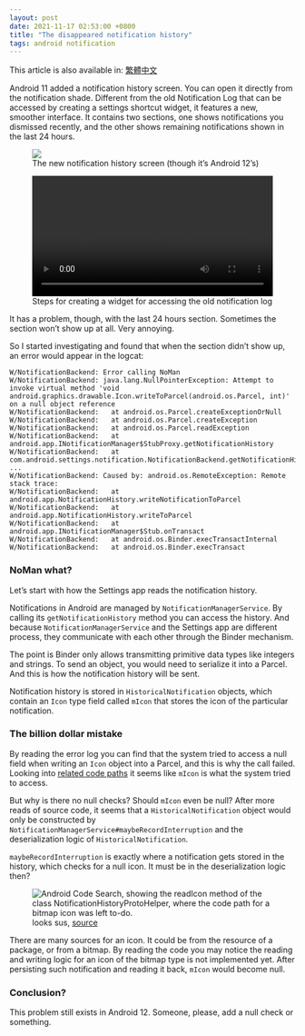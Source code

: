 ```yaml
---
layout: post
date: 2021-11-17 02:53:00 +0800
title: "The disappeared notification history"
tags: android notification
---
```

This article is also available in: [繁體中文](./disappeared-notification-history.html)

Android 11 added a notification history screen. You can open it directly from the notification shade. Different from the old Notification Log that can be accessed by creating a settings shortcut widget, it features a new, smoother interface. It contains two sections, one shows notifications you dismissed recently, and the other shows remaining notifications shown in the last 24 hours.

<figure>
<img src="{{site.baseUrl}}/assets/disappeared-notification-history/notification-history.png">
<figcaption>The new notification history screen (though it’s Android 12’s)</figcaption>
</figure>

<figure style="display: flex;flex-direction: column;">
<video style="max-height: 600px;" src="{{site.baseUrl}}/assets/disappeared-notification-history/adding-notification-log-widget.mp4" controls></video>
<figcaption>Steps for creating a widget for accessing the old notification log</figcaption>
</figure>

It has a problem, though, with the last 24 hours section. Sometimes the section won’t show up at all. Very annoying.

So I started investigating and found that when the section didn’t show up, an error would appear in the logcat:
```
W/NotificationBackend: Error calling NoMan
W/NotificationBackend: java.lang.NullPointerException: Attempt to invoke virtual method 'void android.graphics.drawable.Icon.writeToParcel(android.os.Parcel, int)' on a null object reference
W/NotificationBackend:   at android.os.Parcel.createExceptionOrNull
W/NotificationBackend:   at android.os.Parcel.createException
W/NotificationBackend:   at android.os.Parcel.readException
W/NotificationBackend:   at android.app.INotificationManager$StubProxy.getNotificationHistory
W/NotificationBackend:   at com.android.settings.notification.NotificationBackend.getNotificationHistory
...
W/NotificationBackend: Caused by: android.os.RemoteException: Remote stack trace:
W/NotificationBackend:   at android.app.NotificationHistory.writeNotificationToParcel
W/NotificationBackend:   at android.app.NotificationHistory.writeToParcel
W/NotificationBackend:   at android.app.INotificationManager$Stub.onTransact
W/NotificationBackend:   at android.os.Binder.execTransactInternal
W/NotificationBackend:   at android.os.Binder.execTransact
```

### NoMan what?
Let’s start with how the Settings app reads the notification history.

Notifications in Android are managed by `NotificationManagerService`. By calling its `getNotificationHistory` method you can access the history. And because `NotificationManagerService` and the Settings app are different process, they communicate with each other through the Binder mechanism.

The point is Binder only allows transmitting primitive data types like integers and strings. To send an object, you would need to serialize it into a Parcel. And this is how the notification history will be sent.

Notification history is stored in `HistoricalNotification` objects, which contain an `Icon` type field called `mIcon` that stores the icon of the particular notification.

### The billion dollar mistake
By reading the error log you can find that the system tried to access a null field when writing an `Icon` object into a Parcel, and this is why the call failed. Looking into [related code paths](https://cs.android.com/android/platform/superproject/+/53022318db4a69095cdcc6d4b83bc26ecb12e835:frameworks/base/core/java/android/app/NotificationHistory.java;l=500) it seems like `mIcon` is what the system tried to access.

But why is there no null checks? Should `mIcon` even be null? After more reads of source code, it seems that a `HistoricalNotification` object would only be constructed by `NotificationManagerService#maybeRecordInterruption` and the deserialization logic of `HistoricalNotification`.

`maybeRecordInterruption` is exactly where a notification gets stored in the history, which checks for a null icon. It must be in the deserialization logic then?

<figure>
<img alt="Android Code Search, showing the readIcon method of the class NotificationHistoryProtoHelper, where the code path for a bitmap icon was left to-do." src="{{ site.baseUrl }}/assets/disappeared-notification-history/proto-helper.png">
<figcaption>looks sus, <a href="https://cs.android.com/android/platform/superproject/+/master:frameworks/base/services/core/java/com/android/server/notification/NotificationHistoryProtoHelper.java;l=220;drc=master">source</a></figcaption>
</figure>

There are many sources for an icon. It could be from the resource of a package, or from a bitmap. By reading the code you may notice the reading and writing logic for an icon of the bitmap type is not implemented yet. After persisting such notification and reading it back, `mIcon` would become null.

### Conclusion?
This problem still exists in Android 12. Someone, please, add a null check or something.
